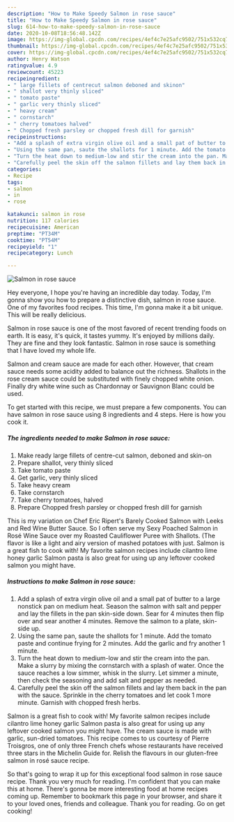 ```yaml
---
description: "How to Make Speedy Salmon in rose sauce"
title: "How to Make Speedy Salmon in rose sauce"
slug: 614-how-to-make-speedy-salmon-in-rose-sauce
date: 2020-10-08T18:56:48.142Z
image: https://img-global.cpcdn.com/recipes/4ef4c7e25afc9502/751x532cq70/salmon-in-rose-sauce-recipe-main-photo.jpg
thumbnail: https://img-global.cpcdn.com/recipes/4ef4c7e25afc9502/751x532cq70/salmon-in-rose-sauce-recipe-main-photo.jpg
cover: https://img-global.cpcdn.com/recipes/4ef4c7e25afc9502/751x532cq70/salmon-in-rose-sauce-recipe-main-photo.jpg
author: Henry Watson
ratingvalue: 4.9
reviewcount: 45223
recipeingredient:
- " large fillets of centrecut salmon deboned and skinon"
- " shallot very thinly sliced"
- " tomato paste"
- " garlic very thinly sliced"
- " heavy cream"
- " cornstarch"
- " cherry tomatoes halved"
- " Chopped fresh parsley or chopped fresh dill for garnish"
recipeinstructions:
- "Add a splash of extra virgin olive oil and a small pat of butter to a large nonstick pan on medium heat. Season the salmon with salt and pepper and lay the fillets in the pan skin-side down. Sear for 4 minutes then flip over and sear another 4 minutes. Remove the salmon to a plate, skin-side up."
- "Using the same pan, saute the shallots for 1 minute. Add the tomato paste and continue frying for 2 minutes. Add the garlic and fry another 1 minute."
- "Turn the heat down to medium-low and stir the cream into the pan. Make a slurry by mixing the cornstarch with a splash of water. Once the sauce reaches a low simmer, whisk in the slurry. Let simmer a minute, then check the seasoning and add salt and pepper as needed."
- "Carefully peel the skin off the salmon fillets and lay them back in the pan with the sauce. Sprinkle in the cherry tomatoes and let cook 1 more minute. Garnish with chopped fresh herbs."
categories:
- Recipe
tags:
- salmon
- in
- rose

katakunci: salmon in rose 
nutrition: 117 calories
recipecuisine: American
preptime: "PT34M"
cooktime: "PT54M"
recipeyield: "1"
recipecategory: Lunch

---
```



![Salmon in rose sauce](https://img-global.cpcdn.com/recipes/4ef4c7e25afc9502/751x532cq70/salmon-in-rose-sauce-recipe-main-photo.jpg)

Hey everyone, I hope you're having an incredible day today. Today, I'm gonna show you how to prepare a distinctive dish, salmon in rose sauce. One of my favorites food recipes. This time, I'm gonna make it a bit unique. This will be really delicious.

Salmon in rose sauce is one of the most favored of recent trending foods on earth. It is easy, it's quick, it tastes yummy. It's enjoyed by millions daily. They are fine and they look fantastic. Salmon in rose sauce is something that I have loved my whole life.

Salmon and cream sauce are made for each other. However, that cream sauce needs some acidity added to balance out the richness. Shallots in the rose cream sauce could be substituted with finely chopped white onion. Finally dry white wine such as Chardonnay or Sauvignon Blanc could be used.


To get started with this recipe, we must prepare a few components. You can have salmon in rose sauce using 8 ingredients and 4 steps. Here is how you cook it.

<!--inarticleads1-->

##### The ingredients needed to make Salmon in rose sauce:

1. Make ready  large fillets of centre-cut salmon, deboned and skin-on
1. Prepare  shallot, very thinly sliced
1. Take  tomato paste
1. Get  garlic, very thinly sliced
1. Take  heavy cream
1. Take  cornstarch
1. Take  cherry tomatoes, halved
1. Prepare  Chopped fresh parsley or chopped fresh dill for garnish


This is my variation on Chef Eric Ripert&#39;s Barely Cooked Salmon with Leeks and Red Wine Butter Sauce. So I often serve my Sexy Poached Salmon in Rosé Wine Sauce over my Roasted Cauliflower Puree with Shallots. (The flavor is like a light and airy version of mashed potatoes with just. Salmon is a great fish to cook with! My favorite salmon recipes include cilantro lime honey garlic Salmon pasta is also great for using up any leftover cooked salmon you might have. 

<!--inarticleads2-->

##### Instructions to make Salmon in rose sauce:

1. Add a splash of extra virgin olive oil and a small pat of butter to a large nonstick pan on medium heat. Season the salmon with salt and pepper and lay the fillets in the pan skin-side down. Sear for 4 minutes then flip over and sear another 4 minutes. Remove the salmon to a plate, skin-side up.
1. Using the same pan, saute the shallots for 1 minute. Add the tomato paste and continue frying for 2 minutes. Add the garlic and fry another 1 minute.
1. Turn the heat down to medium-low and stir the cream into the pan. Make a slurry by mixing the cornstarch with a splash of water. Once the sauce reaches a low simmer, whisk in the slurry. Let simmer a minute, then check the seasoning and add salt and pepper as needed.
1. Carefully peel the skin off the salmon fillets and lay them back in the pan with the sauce. Sprinkle in the cherry tomatoes and let cook 1 more minute. Garnish with chopped fresh herbs.


Salmon is a great fish to cook with! My favorite salmon recipes include cilantro lime honey garlic Salmon pasta is also great for using up any leftover cooked salmon you might have. The cream sauce is made with garlic, sun-dried tomatoes. This recipe comes to us courtesy of Pierre Troisgros, one of only three French chefs whose restaurants have received three stars in the Michelin Guide for. Relish the flavours in our gluten-free salmon in rosé sauce recipe. 

So that's going to wrap it up for this exceptional food salmon in rose sauce recipe. Thank you very much for reading. I'm confident that you can make this at home. There's gonna be more interesting food at home recipes coming up. Remember to bookmark this page in your browser, and share it to your loved ones, friends and colleague. Thank you for reading. Go on get cooking!
